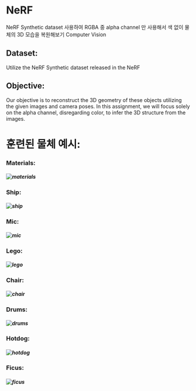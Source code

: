 # NeRF
NeRF Synthetic dataset 사용하여 RGBA 중 alpha channel 만 사용해서 색 없이 물체의 3D 모습을 복원해보기
Computer Vision

## Dataset:
Utilize the NeRF Synthetic dataset released in the NeRF

## Objective:
Our objective is to reconstruct the 3D geometry of these objects utilizing the given images and camera poses. In this assignment, we will focus solely on the alpha channel, disregarding color, to infer the 3D structure from the images.

# 훈련된 물체 예시:

### Materials:
##### ![materials](https://github.com/jungihong10/NeRF/assets/68961983/ddfa02cc-9c21-42e6-a4c9-1ff3033e7309)
### Ship:
##### ![ship](https://github.com/jungihong10/NeRF/assets/68961983/eeb0f193-fdfb-465d-bb55-12fc966feb47)
### Mic:
##### ![mic](https://github.com/jungihong10/NeRF/assets/68961983/a8cc19fe-fc9a-4a73-80cc-3dd682f5cfb7)
### Lego:
##### ![lego](https://github.com/jungihong10/NeRF/assets/68961983/bfd033e5-8f4b-43fa-9ecf-53daa12615ce)
### Chair:
##### ![chair](https://github.com/jungihong10/NeRF/assets/68961983/44af6c2f-5c6f-4c36-aab2-32e7b035c06d)
### Drums:
##### ![drums](https://github.com/jungihong10/NeRF/assets/68961983/a656fa22-47dc-40ea-a377-2101c0836cfd)
### Hotdog:
##### ![hotdog](https://github.com/jungihong10/NeRF/assets/68961983/030b6f2b-666b-4f18-a316-8e4dffb0de21)
### Ficus:
##### ![ficus](https://github.com/jungihong10/NeRF/assets/68961983/99629b08-3777-460d-b30c-82b96c520180)
